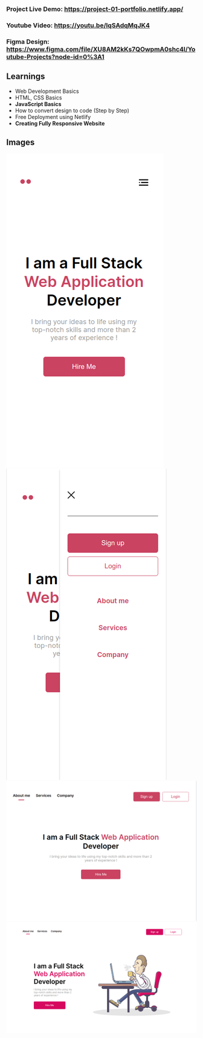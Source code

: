 ### Project Live Demo: https://project-01-portfolio.netlify.app/

### Youtube Video: https://youtu.be/IqSAdqMqJK4

### Figma Design: https://www.figma.com/file/XU8AM2kKs7QOwpmA0shc4l/Youtube-Projects?node-id=0%3A1

## Learnings

- Web Development Basics
- HTML, CSS Basics
- **JavaScript Basics**
- How to convert design to code (Step by Step)
- Free Deployment using Netlify
- **Creating Fully Responsive Website**

## Images

<img src="./design/mobile.png" />
<img src="./design/mobile-menu.png" />
<img src="./design/tablet.png" />
<img src="./design/project-01.png" />
